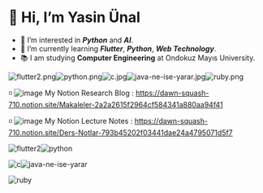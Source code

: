 # 👋 Hi, I’m Yasin Ünal

- 👀 I’m interested in ***Python*** and ***AI***.
- 🌱 I’m currently learning ***Flutter***, ***Python***, ***Web Technology***.
- 📚 I am studying **Computer Engineering** at Ondokuz Mayıs University.

![flutter2.png](https://user-images.githubusercontent.com/56133248/154117444-27197953-7749-4431-8d62-72b054c28b00.png)![python.png](https://user-images.githubusercontent.com/56133248/154117484-92af626e-3734-4509-a3d5-ce19015aa9c1.png)![c.jpg](https://user-images.githubusercontent.com/56133248/154117495-57f8ed49-79e5-4f54-af50-83ac0057a4c2.jpg)![java-ne-ise-yarar.jpg](https://user-images.githubusercontent.com/56133248/154117510-c985d41c-0781-4ded-b296-df59a6c585f2.jpg)![ruby.png](https://user-images.githubusercontent.com/56133248/154117491-78e736ff-6abd-4348-a966-dd188f527847.png)





  
  ◽️ ![image](https://user-images.githubusercontent.com/56133248/154103197-e2390754-ca4e-4791-981b-1b27e4340e56.png) My Notion Research Blog :  https://dawn-squash-710.notion.site/Makaleler-2a2a2615f2964cf584341a880aa94f41

  ◽️ ![image](https://user-images.githubusercontent.com/56133248/154103197-e2390754-ca4e-4791-981b-1b27e4340e56.png) My Notion Lecture Notes :  https://dawn-squash-710.notion.site/Ders-Notlar-793b45202f03441dae24a4795071d5f7
  
  

  
![flutter2](https://user-images.githubusercontent.com/56133248/154115123-b3ff6ea0-c980-4890-bfd3-99596303811b.png)![python](https://user-images.githubusercontent.com/56133248/154115155-a537eb7e-e8eb-4757-888f-118352786cf9.png)



![c](https://user-images.githubusercontent.com/56133248/154115171-7a06e237-2c64-48fd-a010-84a1386b8f2d.jpg)![java-ne-ise-yarar](https://user-images.githubusercontent.com/56133248/154115175-8086f4fb-e961-40d6-80e5-0d20e0d381ea.jpg)


![ruby](https://user-images.githubusercontent.com/56133248/154115179-27356bab-6b9d-4fb8-9938-5f578272f928.png)



  
  
<!---
Pilestin/Pilestin is a ✨ special ✨ repository because its `README.md` (this file) appears on your GitHub profile.
You can click the Preview link to take a look at your changes.
--->

